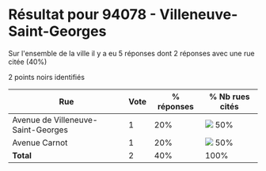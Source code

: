 # Résultat pour 94078 - Villeneuve-Saint-Georges

Sur l'ensemble de la ville il y a eu 5 réponses dont 2 réponses avec une rue citée (40%)

2 points noirs identifiés

| Rue | Vote | % réponses | % Nb rues cités|
|-----|------|------------|----------------|
| Avenue de Villeneuve-Saint-Georges | 1 | 20% | <img src="../../img/bar_50.gif" />&nbsp;50%|
| Avenue Carnot | 1 | 20% | <img src="../../img/bar_50.gif" />&nbsp;50%|
| **Total** | 2 | 40% | 100%|
